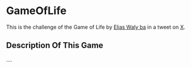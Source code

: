 # GameOfLife
This is the challenge of the Game of Life by [Elias Waly ba](https://github.com/elias-ba) in a tweet on [X](https://twitter.com/eliaswalyba/status/1724460346155340047).

## Description Of This Game
....
